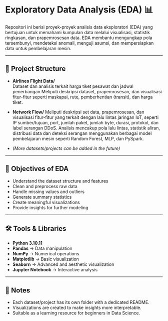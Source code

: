 # Exploratory Data Analysis (EDA) 📊

Repositori ini berisi proyek-proyek analisis data eksploratori (EDA) yang bertujuan untuk memahami kumpulan data melalui visualisasi, statistik ringkasan, dan prapemrosesan data. EDA membantu mengungkap pola tersembunyi, mendeteksi anomali, menguji asumsi, dan mempersiapkan data untuk pembelajaran mesin.

---

## 📂 Project Structure

- **Airlines Flight Data/**  
  Dataset dan analisis terkait harga tiket pesawat dan jadwal penerbangan.Meliputi deskripsi dataset, prapemrosesan, dan visualisasi fitur-fitur seperti maskapai, rute, pemberhentian (transit), dan harga tiket.

- **Network Flow/**
  Meliputi deskripsi set data, prapemrosesan, dan visualisasi fitur-fitur yang terkait dengan lalu lintas jaringan IoT, seperti IP sumber/tujuan, port, jumlah paket, jumlah byte, durasi, protokol, dan label serangan DDoS. Analisis mencakup pola lalu lintas, statistik aliran, distribusi data dan deteksi serangan menggunakan berbagai model pembelajaran mesin seperti Random Forest, MLP, dan PySpark.

- *(More datasets/projects can be added in the future)*

---

## 🚀 Objectives of EDA
- Understand the dataset structure and features  
- Clean and preprocess raw data  
- Handle missing values and outliers  
- Generate summary statistics  
- Create meaningful visualizations  
- Provide insights for further modeling  

---

## 🛠️ Tools & Libraries
- **Python 3.10.11**  
- **Pandas** → Data manipulation  
- **NumPy** → Numerical operations  
- **Matplotlib** → Basic visualization  
- **Seaborn** → Advanced and aesthetic visualization  
- **Jupyter Notebook** → Interactive analysis  

---

## 📌 Notes
- Each dataset/project has its own folder with a dedicated README.  
- Visualizations are created to make insights more interpretable.  
- Suitable as a learning resource for beginners in Data Science.  
